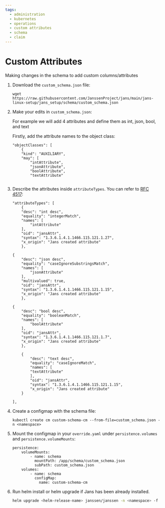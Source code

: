 ```yaml
---
tags:
  - administration
  - kubernetes
  - operations
  - custom attributes
  - schema
  - claim
---
```


# Custom Attributes

Making changes in the schema to add custom columns/attributes

1.  Download the `custom_schema.json` file:

    `wget https://raw.githubusercontent.com/JanssenProject/jans/main/jans-linux-setup/jans_setup/schema/custom_schema.json`

1.  Make your edits in `custom_schema.json`:

    For example we will add 4 attributes and define them as int, json, bool, and text

    Firstly, add the attribute names to the object class:
    ```
    "objectClasses": [
        {
        "kind": "AUXILIARY",
        "may": [
            "intAttribute",
            "jsonAttribute",
            "boolAttribute",
            "textAttribute"
        
    ```

1.  Describe the attributes inside `attributeTypes`. You can refer to [RFC 4517](https://datatracker.ietf.org/doc/html/rfc4517):

    ```
    "attributeTypes": [
        {
        "desc": "int desc",
        "equality": "integerMatch",
        "names": [
            "intAttribute"
        ],
        "oid": "jansAttr",
        "syntax": "1.3.6.1.4.1.1466.115.121.1.27",
        "x_origin": "Jans created attribute"
        },

    {
        "desc": "json desc",
        "equality": "caseIgnoreSubstringsMatch",
        "names": [
            "jsonAttribute"
        ],
        "multivalued": true,
        "oid": "jansAttr",
        "syntax": "1.3.6.1.4.1.1466.115.121.1.15",
        "x_origin": "Jans created attribute"
        },

    {
        "desc": "bool desc",
        "equality": "booleanMatch",
        "names": [
            "boolAttribute"
        ],
        "oid": "jansAttr",
        "syntax": "1.3.6.1.4.1.1466.115.121.1.7",
        "x_origin": "Jans created attribute"
        },

        {
            "desc": "text desc",
            "equality": "caseIgnoreMatch",
            "names": [
            "textAttribute"
            ],
            "oid": "jansAttr",
            "syntax": "1.3.6.1.4.1.1466.115.121.1.15",
            "x_origin": "Jans created attribute"
        }

    ],
    ```



1.  Create a configmap with the schema file:  

    `kubectl create cm custom-schema-cm --from-file=custom_schema.json -n <namespace>`


1.  Mount the configmap in your `override.yaml` under `persistence.volumes` and `persistence.volumeMounts`:

    ```
    persistence:
        volumeMounts:
            - name: schema
              mountPath: /app/schema/custom_schema.json
              subPath: custom_schema.json
        volumes:
            - name: schema
              configMap:
                name: custom-schema-cm 
    ```

1.  Run helm install or helm upgrade if Jans has been already installed.

    ```bash
    helm upgrade <helm-release-name> janssen/janssen -n <namespace> -f override.yaml --version=1.0.x
    ```